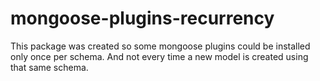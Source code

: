 # mongoose-plugins-recurrency
This package was created so some mongoose plugins could be installed only  once per schema. And not every time a new model is created using that same schema.
